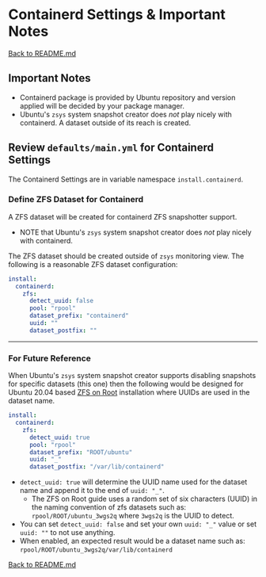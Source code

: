 # Containerd Settings & Important Notes

[Back to README.md](../README.md)

## Important Notes

* Containerd package is provided by Ubuntu repository and version applied will be decided by your package manager.
* Ubuntu's `zsys` system snapshot creator does _not_ play nicely with containerd.  A dataset outside of its reach is created.

## Review `defaults/main.yml` for Containerd Settings

The Containerd Settings are in variable namespace `install.containerd`.

### Define ZFS Dataset for Containerd

A ZFS dataset will be created for containerd ZFS snapshotter support.  

* NOTE that Ubuntu's `zsys` system snapshot creator does _not_ play nicely with containerd.

The ZFS dataset should be created outside of `zsys` monitoring view. The following is a reasonable ZFS dataset configuration:

  ```yml
  install:
    containerd:
      zfs:
        detect_uuid: false
        pool: "rpool"
        dataset_prefix: "containerd"
        uuid: ""
        dataset_postfix: ""
  ```

---

### For Future Reference

When Ubuntu's `zsys` system snapshot creator supports disabling snapshots for specific datasets (this one) then the following would be designed for Ubuntu 20.04 based [ZFS on Root](https://github.com/reefland/ansible-zfs_on_root) installation where UUIDs are used in the dataset name.

```yml
install:
  containerd:
    zfs:
      detect_uuid: true
      pool: "rpool"
      dataset_prefix: "ROOT/ubuntu"
      uuid: "_"
      dataset_postfix: "/var/lib/containerd"
```

* `detect_uuid: true` will determine the UUID name used for the dataset name and append it to the end of `uuid: "_"`.  
  * The ZFS on Root guide uses a random set of six characters (UUID) in the naming convention of zfs datasets such as: `rpool/ROOT/ubuntu_3wgs2q` where `3wgs2q` is the UUID to detect.
* You can set `detect_uuid: false` and set your own `uuid: "_"` value or set `uuid: ""` to not use anything.
* When enabled, an expected result would be a dataset name such as: `rpool/ROOT/ubuntu_3wgs2q/var/lib/containerd`

[Back to README.md](../README.md)
